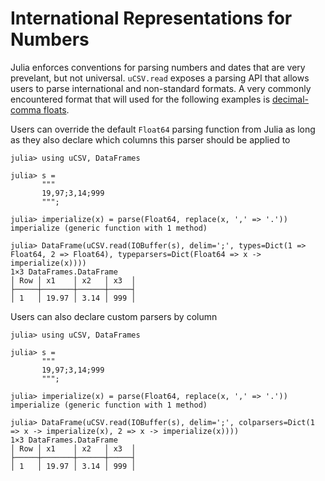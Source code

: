 # International Representations for Numbers

Julia enforces conventions for parsing numbers and dates that are very prevelant, but not universal. `uCSV.read` exposes a parsing API that allows users to parse international and non-standard formats. A very commonly encountered format that will used for the following examples is [decimal-comma floats](https://en.wikipedia.org/wiki/Decimal_mark#Hindu.E2.80.93Arabic_numeral_system).

Users can override the default `Float64` parsing function from Julia as long as they also declare which columns this parser should be applied to
```jldoctest
julia> using uCSV, DataFrames

julia> s =
       """
       19,97;3,14;999
       """;

julia> imperialize(x) = parse(Float64, replace(x, ',' => '.'))
imperialize (generic function with 1 method)

julia> DataFrame(uCSV.read(IOBuffer(s), delim=';', types=Dict(1 => Float64, 2 => Float64), typeparsers=Dict(Float64 => x -> imperialize(x))))
1×3 DataFrames.DataFrame
│ Row │ x1    │ x2   │ x3  │
├─────┼───────┼──────┼─────┤
│ 1   │ 19.97 │ 3.14 │ 999 │

```

Users can also declare custom parsers by column
```jldoctest
julia> using uCSV, DataFrames

julia> s =
       """
       19,97;3,14;999
       """;

julia> imperialize(x) = parse(Float64, replace(x, ',' => '.'))
imperialize (generic function with 1 method)

julia> DataFrame(uCSV.read(IOBuffer(s), delim=';', colparsers=Dict(1 => x -> imperialize(x), 2 => x -> imperialize(x))))
1×3 DataFrames.DataFrame
│ Row │ x1    │ x2   │ x3  │
├─────┼───────┼──────┼─────┤
│ 1   │ 19.97 │ 3.14 │ 999 │
```
